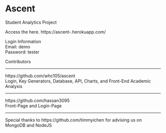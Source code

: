 # Ascent
Student Analytics Project

Access the here.
https://ascent-.herokuapp.com/

Login Information
<br>
Email: demo
<br>
Password: tester


Contributors
<hr>
https://github.com/whc105/ascent
<br>
Login, Key Generators, Database, API, Charts, and Front-End Academic Analysis
<hr>
https://github.com/hassan3095
<br>
Front-Page and Login-Page

<hr>
Special thanks to https://github.com/timmyichen for advising us on MongoDB and NodeJS
